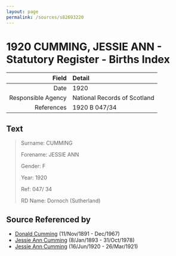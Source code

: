 ```yaml
---
layout: page
permalink: /sources/s82693220
---
```


# 1920 CUMMING, JESSIE ANN - Statutory Register - Births Index

Field | Detail
---:|:---
Date | 1920
Responsible Agency | National Records of Scotland
References | 1920 B 047/34

## Text

> Surname: CUMMING
>
> Forename: JESSIE ANN
>
> Gender: F
>
> Year: 1920
>
> Ref: 047/ 34
>
> RD Name: Dornoch (Sutherland)
>

## Source Referenced by

* [Donald Cumming](../people/@11846578@-donald-cumming-b1891-11-11-d1967-12.md) (11/Nov/1891 - Dec/1967)
* [Jessie Ann Cumming](../people/@66222886@-jessie-ann-cumming-b1893-1-8-d1978-10-31.md) (8/Jan/1893 - 31/Oct/1978)
* [Jessie Ann Cumming](../people/@65743680@-jessie-ann-cumming-b1920-6-16-d1921-3-26.md) (16/Jun/1920 - 26/Mar/1921)
